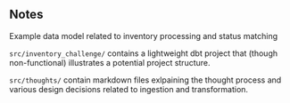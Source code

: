 ## Notes

Example data model related to inventory processing and status matching

`src/inventory_challenge/` contains a lightweight dbt project that (though non-functional) illustrates a potential project structure.

`src/thoughts/` contain markdown files exlpaining the thought process and various design decisions related to ingestion and transformation.